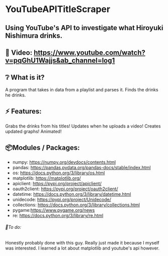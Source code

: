 # YouTubeAPITitleScraper

## Using YouTube's API to investigate what Hiroyuki Nishimura drinks.

## :cinema: Video: https://www.youtube.com/watch?v=pqGhU1Wajjs&ab_channel=log1

## :grey_question: What is it?
A program that takes in data from a playlist and parses it. Finds the drinks he drinks.

## :zap: Features:
Grabs the drinks from his titles!
Updates when he uploads a video!
Creates updated graphs!
Animated!

## :package:Modules / Packages:
* numpy: https://numpy.org/devdocs/contents.html
* pandas: https://pandas.pydata.org/pandas-docs/stable/index.html
* os: https://docs.python.org/3/library/os.html
* matplotlib: https://matplotlib.org/
* apiclient: https://pypi.org/project/apiclient/
* oauth2client: https://pypi.org/project/oauth2client/
* datetime: https://docs.python.org/3/library/datetime.html
* unidecode: https://pypi.org/project/Unidecode/
* collections: https://docs.python.org/3/library/collections.html
* pygame:https://www.pygame.org/news
* re: https://docs.python.org/3/library/re.html

###### :hammer:To do:
Honestly probably done with this guy. Really just made it because I myself was interested. I learned a lot about matplotlib and youtube's api however.
